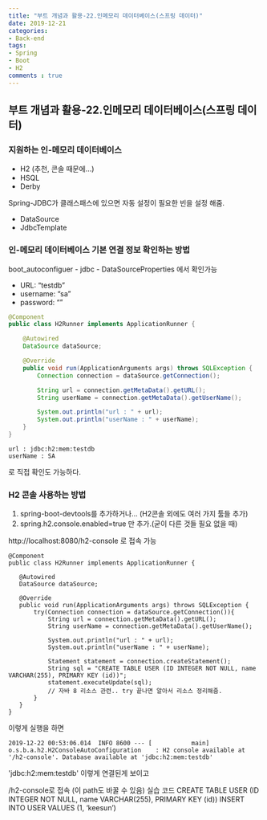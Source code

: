 ```yaml
---
title: "부트 개념과 활용-22.인메모리 데이터베이스(스프링 데이터)"
date: 2019-12-21
categories:
- Back-end
tags:
- Spring 
- Boot
- H2
comments : true
---
```


## 부트 개념과 활용-22.인메모리 데이터베이스(스프링 데이터)
### 지원하는 인-메모리 데이터베이스  
- H2 (추천, 콘솔 때문에...)
- HSQL
- Derby
  
Spring-JDBC가 클래스패스에 있으면 자동 설정이 필요한 빈을 설정 해줌.
- DataSource
- JdbcTemplate


### 인-메모리 데이터베이스 기본 연결 정보 확인하는 방법
boot_autoconfiguer - jdbc - DataSourceProperties 에서 확인가능
- URL: “testdb”
- username: “sa”
- password: “”

~~~java
@Component
public class H2Runner implements ApplicationRunner {

    @Autowired
    DataSource dataSource;

    @Override
    public void run(ApplicationArguments args) throws SQLException {
        Connection connection = dataSource.getConnection();

        String url = connection.getMetaData().getURL();
        String userName = connection.getMetaData().getUserName();

        System.out.println("url : " + url);
        System.out.println("userName : " + userName);
    }
}
~~~
~~~
url : jdbc:h2:mem:testdb
userName : SA
~~~

로 직접 확인도 가능하다.


### H2 콘솔 사용하는 방법
1. spring-boot-devtools를 추가하거나... (H2콘솔 외에도 여러 가지 툴들 추가)
2. spring.h2.console.enabled=true 만 추가.(굳이 다른 것들 필요 없을 때)          
 
http://localhost:8080/h2-console 로 접속 가능
 
 ~~~
 @Component
public class H2Runner implements ApplicationRunner {

    @Autowired
    DataSource dataSource;

    @Override
    public void run(ApplicationArguments args) throws SQLException {
        try(Connection connection = dataSource.getConnection()){
            String url = connection.getMetaData().getURL();
            String userName = connection.getMetaData().getUserName();

            System.out.println("url : " + url);
            System.out.println("userName : " + userName);

            Statement statement = connection.createStatement();
            String sql = "CREATE TABLE USER (ID INTEGER NOT NULL, name VARCHAR(255), PRIMARY KEY (id))";
            statement.executeUpdate(sql);
            // 자바 8 리소스 관련.. try 끝나면 알아서 리소스 정리해줌.
        }
    }
}
~~~
이렇게 실행을 하면
~~~
2019-12-22 00:53:06.014  INFO 8600 --- [           main] o.s.b.a.h2.H2ConsoleAutoConfiguration    : H2 console available at '/h2-console'. Database available at 'jdbc:h2:mem:testdb'
~~~
'jdbc:h2:mem:testdb'  이렇게 연결된게 보이고





/h2-console로 접속 (이 path도 바꿀 수 있음)
실습 코드
CREATE TABLE USER (ID INTEGER NOT NULL, name VARCHAR(255), PRIMARY KEY (id))
INSERT INTO USER VALUES (1, ‘keesun’)

